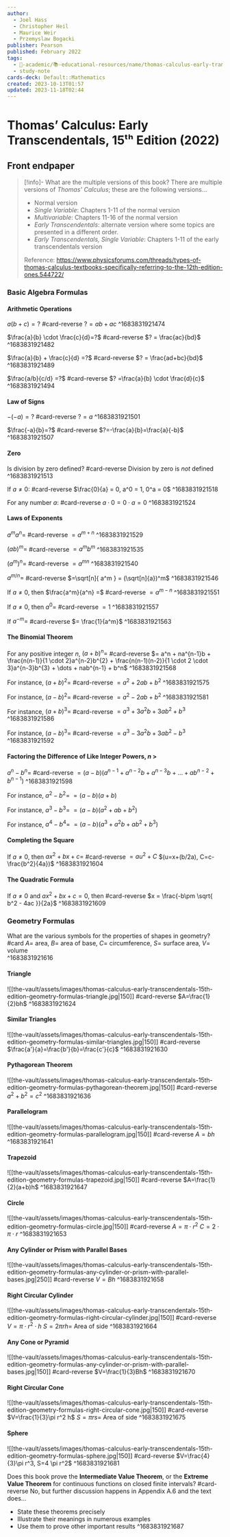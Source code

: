 ```yaml
---
author:
  - Joel Hass
  - Christopher Heil
  - Maurice Weir
  - Przemyslaw Bogacki
publisher: Pearson
published: February 2022
tags:
  - 🔴-academic/📚-educational-resources/name/thomas-calculus-early-transcendentals-15th-edition-2022
  - study-note
cards-deck: Default::Mathematics
created: 2023-10-13T01:57
updated: 2023-11-18T02:44
---
```


# Thomas’ Calculus꞉ Early Transcendentals, 15ᵗʰ Edition (2022)

## Front endpaper

> [!info]- What are the multiple versions of this book?
> There are multiple versions of *Thomas' Calculus*; these are the following versions...
> - Normal version
> - *Single Variable*: Chapters 1-11 of the normal version
> - *Multivariable*: Chapters 11-16 of the normal version
> - *Early Transcendentals*: alternate version where some topics are presented in a different order.
> - *Early Transcendentals, Single Variable*: Chapters 1-11 of the early transcendentals version
> 
> Reference: https://www.physicsforums.com/threads/types-of-thomas-calculus-textbooks-specifically-referring-to-the-12th-edition-ones.544722/

### Basic Algebra Formulas

#### Arithmetic Operations

$a(b+c) = ?$ #card-reverse 
$? = ab+ac$
^1683831921474


$\frac{a}{b} \cdot \frac{c}{d}=?$ #card-reverse 
$? = \frac{ac}{bd}$
^1683831921482


$\frac{a}{b} + \frac{c}{d} =?$ #card-reverse 
$? = \frac{ad+bc}{bd}$
^1683831921489


$\frac{a/b}{c/d} =?$ #card-reverse 
$? =\frac{a}{b} \cdot \frac{d}{c}$
^1683831921494


#### Law of Signs

$-(-a) =?$ #card-reverse 
$?= a$
^1683831921501


$\frac{-a}{b}=?$ #card-reverse 
$?=-\frac{a}{b}=\frac{a}{-b}$
^1683831921507


#### Zero

Is division by zero defined? #card-reverse 
Division by zero is *not* defined
^1683831921513


If $a \neq 0:$ #card-reverse 
$\frac{0}{a} = 0, a^0 = 1, 0^a = 0$
^1683831921518


For any number $a$: #card-reverse 
$a \cdot 0 = 0 \cdot a= 0$
^1683831921524


#### Laws of Exponents

$a^ma^n=$ #card-reverse 
$=a^{m+n}$
^1683831921529


$(ab)^m =$ #card-reverse 
$=a^mb^m$
^1683831921535


$(a^m)^n =$ #card-reverse 
$=a^{mn}$
^1683831921540


$a^{m/n} =$ #card-reverse 
$=\sqrt[n]{ a^m } = (\sqrt[n]{a})^m$
^1683831921546


If $a \neq 0$, then $\frac{a^m}{a^n} =$ #card-reverse 
$= a^{m-n}$
^1683831921551


If $a \neq 0$, then $a^0 =$ #card-reverse 
$= 1$
^1683831921557


If $a^{-m} =$ #card-reverse 
$= \frac{1}{a^m}$
^1683831921563


#### The Binomial Theorem

For any positive integer $n$, $(a+b)^n =$ #card-reverse 
$= a^n + na^{n-1}b + \frac{n(n-1)}{1 \cdot 2}a^{n-2}b^{2} + \frac{n(n-1)(n-2)}{1 \cdot 2 \cdot 3}a^{n-3}b^{3} + \dots + nab^{n-1} + b^n$
^1683831921568


For instance, $(a+b)^2 =$
#card-reverse
$= a^2 + 2ab + b^2$
^1683831921575


For instance, $(a-b)^2 =$
#card-reverse
$= a^2 - 2ab + b^2$
^1683831921581


For instance, $(a+b)^3 =$
#card-reverse 
$= a^3 + 3a^2b + 3ab^2 + b^3$
^1683831921586


For instance, $(a-b)^3 =$
#card-reverse 
$= a^3 - 3a^2b + 3ab^2 - b^3$
^1683831921592


#### Factoring the Difference of Like Integer Powers, $n$ > 

$a^n - b^n =$ #card-reverse 
$= (a-b)(a^{n-1} + a^{n-2}b + a^{n-3}b + \dots + ab^{n-2} + b^{n-1})$
^1683831921598


For instance, $a^2 - b^2 =$
$= (a-b)(a+b)$

For instance, $a^3 - b^3 =$
$= (a-b)(a^2 + ab + b^2)$

For instance, $a^4 - b^4 =$
$= (a-b)(a^3 + a^2b + ab^2 + b^3)$

#### Completing the Square

If $a \neq 0$, then $ax^2 + bx + c =$ #card-reverse 
$= au^2 + C$    $(u=x+(b/2a), C=c-\frac{b^2}{4a})$
^1683831921604


#### The Quadratic Formula

If $a \neq 0$ and $ax^2 + bx + c = 0$, then #card-reverse 
$x = \frac{-b\pm \sqrt{ b^2 - 4ac }}{2a}$
^1683831921609


### Geometry Formulas

What are the various symbols for the properties of shapes in geometry? #card 
$A =$ area, $B =$ area of base, $C =$ circumference, $S =$ surface area, $V =$ volume  
^1683831921616


#### Triangle

![[the-vault/assets/images/thomas-calculus-early-transcendentals-15th-edition-geometry-formulas-triangle.jpg|150]] #card-reverse 
$A=\frac{1}{2}bh$
^1683831921624


#### Similar Triangles

![[the-vault/assets/images/thomas-calculus-early-transcendentals-15th-edition-geometry-formulas-similar-triangles.jpg|150]] #card-reverse 
$\frac{a'}{a}=\frac{b'}{b}=\frac{c'}{c}$
^1683831921630


#### Pythagorean Theorem

![[the-vault/assets/images/thomas-calculus-early-transcendentals-15th-edition-geometry-formulas-pythagorean-theorem.jpg|150]] #card-reverse 
$a^2 + b^2 = c^2$
^1683831921636


#### Parallelogram

![[the-vault/assets/images/thomas-calculus-early-transcendentals-15th-edition-geometry-formulas-parallelogram.jpg|150]] #card-reverse 
$A=bh$
^1683831921641


#### Trapezoid

![[the-vault/assets/images/thomas-calculus-early-transcendentals-15th-edition-geometry-formulas-trapezoid.jpg|150]] #card-reverse 
$A=\frac{1}{2}(a+b)h$
^1683831921647


#### Circle

![[the-vault/assets/images/thomas-calculus-early-transcendentals-15th-edition-geometry-formulas-circle.jpg|150]] #card-reverse 
$A=\pi \cdot r^2$
$C=2\cdot\pi \cdot r$
^1683831921653


#### Any Cylinder or Prism with Parallel Bases

![[the-vault/assets/images/thomas-calculus-early-transcendentals-15th-edition-geometry-formulas-any-cylinder-or-prism-with-parallel-bases.jpg|250]] #card-reverse 
$V=Bh$
^1683831921658


#### Right Circular Cylinder

![[the-vault/assets/images/thomas-calculus-early-transcendentals-15th-edition-geometry-formulas-right-circular-cylinder.jpg|150]] #card-reverse 
$V=\pi \cdot r^2 \cdot h$
$S = 2\pi r h =$ Area of side
^1683831921664


#### Any Cone or Pyramid

![[the-vault/assets/images/thomas-calculus-early-transcendentals-15th-edition-geometry-formulas-any-cylinder-or-prism-with-parallel-bases.jpg|150]] #card-reverse 
$V=\frac{1}{3}Bh$
^1683831921670


#### Right Circular Cone

![[the-vault/assets/images/thomas-calculus-early-transcendentals-15th-edition-geometry-formulas-right-circular-cone.jpg|150]] #card-reverse 
$V=\frac{1}{3}\pi r^2 h$
$S=\pi r s =$ Area of side
^1683831921675


#### Sphere

![[the-vault/assets/images/thomas-calculus-early-transcendentals-15th-edition-geometry-formulas-sphere.jpg|150]] #card-reverse 
$V=\frac{4}{3}\pi r^3, S=4 \pi r^2$
^1683831921681


Does this book prove the **Intermediate Value Theorem**, or the **Extreme Value Theorem** for continuous functions on closed finite intervals? #card-reverse 
No, but further discussion happens in Appendix A.6 and the text does…
- State these theorems precisely
- Illustrate their meanings in numerous examples
- Use them to prove other important results
^1683831921687





